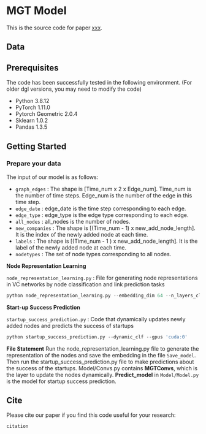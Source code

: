 # MGT Model

This is the source code for paper [xxx](xxx).

## Data

## Prerequisites
The code has been successfully tested in the following environment. (For older dgl versions, you may need to modify the code)
- Python 3.8.12
- PyTorch 1.11.0
- Pytorch Geometric 2.0.4
- Sklearn 1.0.2
- Pandas 1.3.5

## Getting Started

### Prepare your data

The input of our model is as follows:

* `graph_edges` : The shape is [Time_num x 2 x Edge_num]. Time_num is the number of time steps. Edge_num is the number of the edge in this time step.
* `edge_date` : edge_date is the time step corresponding to each edge.
* `edge_type` : edge_type is the edge type corresponding to each edge.
* `all_nodes` : all_nodes is the number of nodes.
* `new_companies` : The shape is [(Time_num - 1) x new_add_node_length]. It is the index of the newly added node at each time.
* `labels` : The shape is [(Time_num - 1 ) x new_add_node_length]. It is the label of the newly added node at each time.
* `nodetypes` : The set of node types corresponding to all nodes.


**Node Representation Learning**

`node_representation_learning.py` : File for generating node representations in VC networks by node classification and link prediction tasks

```python
python node_representation_learning.py --embedding_dim 64 --n_layers_clf 3 --train_embed --loss_type 'LPNC'
```

**Start-up Success Prediction**

`startup_success_prediction.py` : Code that dynamically updates newly added nodes and predicts the success of startups

```python
python startup_success_prediction.py --dynamic_clf --gpus 'cuda:0'
```

**File Statement**
Run the node_representation_learning.py file to generate the representation of the nodes and save the embedding in the file `Save_model`. Then run the startup_success_prediction.py file to make predictions about the success of the startups.
Model/Convs.py contains **MGTConvs**, which is the layer to update the nodes dynamically. **Predict_model** in `Model/Model.py` is the model for startup success prediction.

## Cite

Please cite our paper if you find this code useful for your research:

```
citation
```



